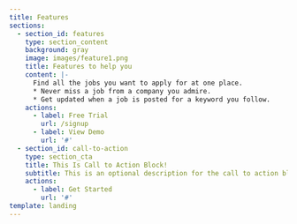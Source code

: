 ```yaml
---
title: Features
sections:
  - section_id: features
    type: section_content
    background: gray
    image: images/feature1.png
    title: Features to help you
    content: |-
      Find all the jobs you want to apply for at one place.
      * Never miss a job from a company you admire.
      * Get updated when a job is posted for a keyword you follow.
    actions:
      - label: Free Trial
        url: /signup
      - label: View Demo
        url: '#'
  - section_id: call-to-action
    type: section_cta
    title: This Is Call to Action Block!
    subtitle: This is an optional description for the call to action block.
    actions:
      - label: Get Started
        url: '#'
template: landing
---
```


